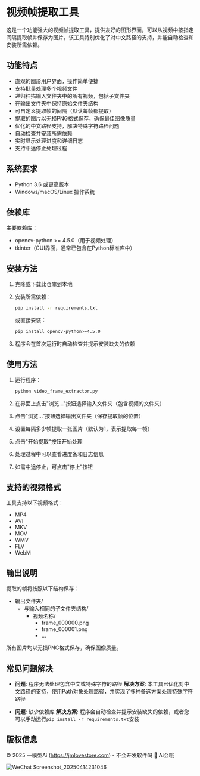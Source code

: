 # 视频帧提取工具

这是一个功能强大的视频帧提取工具，提供友好的图形界面，可以从视频中按指定间隔提取帧并保存为图片。该工具特别优化了对中文路径的支持，并能自动检查和安装所需依赖。

## 功能特点

- 直观的图形用户界面，操作简单便捷
- 支持批量处理多个视频文件
- 递归扫描输入文件夹中的所有视频，包括子文件夹
- 在输出文件夹中保持原始文件夹结构
- 可自定义提取帧的间隔（默认每帧都提取）
- 提取的图片以无损PNG格式保存，确保最佳图像质量
- 优化的中文路径支持，解决特殊字符路径问题
- 自动检查并安装所需依赖
- 实时显示处理进度和详细日志
- 支持中途停止处理过程

## 系统要求

- Python 3.6 或更高版本
- Windows/macOS/Linux 操作系统

## 依赖库

主要依赖库：
- opencv-python >= 4.5.0（用于视频处理）
- tkinter（GUI界面，通常已包含在Python标准库中）

## 安装方法

1. 克隆或下载此仓库到本地

2. 安装所需依赖：
   ```bash
   pip install -r requirements.txt
   ```

   或直接安装：
   ```bash
   pip install opencv-python>=4.5.0
   ```

3. 程序会在首次运行时自动检查并提示安装缺失的依赖

## 使用方法

1. 运行程序：
   ```bash
   python video_frame_extractor.py
   ```

2. 在界面上点击"浏览..."按钮选择输入文件夹（包含视频的文件夹）

3. 点击"浏览..."按钮选择输出文件夹（保存提取帧的位置）

4. 设置每隔多少帧提取一张图片（默认为1，表示提取每一帧）

5. 点击"开始提取"按钮开始处理

6. 处理过程中可以查看进度条和日志信息

7. 如需中途停止，可点击"停止"按钮

## 支持的视频格式

工具支持以下视频格式：
- MP4
- AVI
- MKV
- MOV
- WMV
- FLV
- WebM

## 输出说明

提取的帧将按照以下结构保存：
- 输出文件夹/
  - 与输入相同的子文件夹结构/
    - 视频名称/
      - frame_000000.png
      - frame_000001.png
      - ...

所有图片均以无损PNG格式保存，确保图像质量。

## 常见问题解决

- **问题**: 程序无法处理包含中文或特殊字符的路径
  **解决方案**: 本工具已优化对中文路径的支持，使用Path对象处理路径，并实现了多种备选方案处理特殊字符路径

- **问题**: 缺少依赖库
  **解决方案**: 程序会自动检查并提示安装缺失的依赖，或者您可以手动运行`pip install -r requirements.txt`安装

## 版权信息

© 2025 一模型Ai (https://jmlovestore.com) - 不会开发软件吗 🙂 Ai会哦

![WeChat Screenshot_20250414231046](https://github.com/user-attachments/assets/3380b417-4c57-4ef8-9eda-ae08e14c0655)
